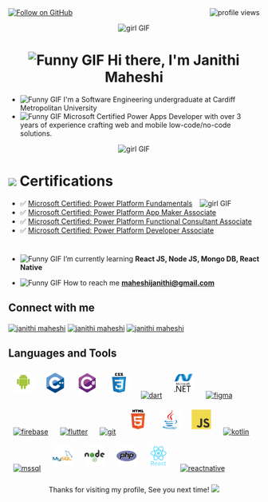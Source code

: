 
<a align="left" href="https://github.com/JanithiMaheshiICBT" target="_blank">
  <img src="https://img.shields.io/badge/follow-Janithi Maheshi-lightgrey?style=for-the-badge&logo=github&logoColor=white" alt="Follow on GitHub" />
</a>


  <img align="right" src="https://komarev.com/ghpvc/?username=JanithiMaheshiICBT&color=blue" alt="profile views" />

<p align="center">
  <img src="https://media2.giphy.com/media/v1.Y2lkPTc5MGI3NjExeXp2dXk1c2RjYnBreTduamh5dHAzMHJrODdmNHp4YTFrODlhZHl4ZiZlcD12MV9pbnRlcm5hbF9naWZfYnlfaWQmY3Q9cw/TD1hBarZhAwZhcGHEQ/giphy.gif" width="300" alt="girl GIF" />
</p>

<h1 align="center"> <img src="https://media0.giphy.com/media/v1.Y2lkPTc5MGI3NjExbDVhNmNsNTNqbTBrcnVsZzY2bWVjYWtkMTV4YmRnN21hMXRtZGV4OCZlcD12MV9pbnRlcm5hbF9naWZfYnlfaWQmY3Q9cw/l0HlGeTBdTqMll15u/giphy.gif" width="50" alt="Funny GIF" /> Hi there, I'm Janithi Maheshi </h1>


 - <img src="https://media1.giphy.com/media/v1.Y2lkPTc5MGI3NjExeW1xajVzenUyOXV6eW83cXQ3dmw2eDU1N3F2dDJlbzAxY3d6bGQ4eiZlcD12MV9pbnRlcm5hbF9naWZfYnlfaWQmY3Q9cw/h4x6RMBru1Mx7zLWko/giphy.gif" width="30" alt="Funny GIF" /> I'm a Software Engineering undergraduate at Cardiff Metropolitan University 
- <img src="https://blackbirdcorporate.co.uk/wp-content/uploads/2021/11/Power-Apps-Power-Automate.gif" width="20" alt="Funny GIF" />  Microsoft Certified Power Apps Developer with over 3 years of experience crafting web and mobile low-code/no-code solutions.


<p align="center">
  <img src="https://media1.giphy.com/media/v1.Y2lkPTc5MGI3NjExeHN0a2g1d2E5NGF2anI0c3NpM3E2cWN0d2xpNjR1N293NjAxaDFidyZlcD12MV9pbnRlcm5hbF9naWZfYnlfaWQmY3Q9cw/9qd5ApuJmQV6MjORYW/giphy.gif" width="100" alt="girl GIF" />
</p>

<h1><img src="https://loodibee.com/wp-content/uploads/Microsoft-Symbol-300x300.png" width="30" /> Certifications </h1>

- ✅ [Microsoft Certified: Power Platform Fundamentals](https://learn.microsoft.com/api/credentials/share/en-us/MaheshiGamage-7043/96AC10DE58E09370?sharingId=241FDC44F0767BF1) <img align="right" src="https://media4.giphy.com/media/v1.Y2lkPTc5MGI3NjExOGJ4MzBteXNwdTlicGlna2w4eW8wNW01MzIxMnFreHM5cWNrd240aCZlcD12MV9pbnRlcm5hbF9naWZfYnlfaWQmY3Q9cw/HeeiQdBDVzyedLls1S/giphy.gif" width="120" alt="girl GIF" />
- ✅ [Microsoft Certified: Power Platform App Maker Associate](https://learn.microsoft.com/api/credentials/share/en-us/MaheshiGamage-7043/37DF327DD873EB43?sharingId=241FDC44F0767BF1)
- ✅ [Microsoft Certified: Power Platform Functional Consultant Associate](https://learn.microsoft.com/api/credentials/share/en-us/MaheshiGamage-7043/8F28CB82E9C6921F?sharingId=241FDC44F0767BF1)
- ✅ [Microsoft Certified: Power Platform Developer Associate](https://learn.microsoft.com/api/credentials/share/en-us/MaheshiGamage-7043/12D5DDB184ED4282?sharingId=241FDC44F0767BF1)

#

- <img src="https://media2.giphy.com/media/v1.Y2lkPTc5MGI3NjExZ2RnMjRtMG5nbWZqdGh4OGNmbWJwN2RjYWp1NGg1dHY5N2JobDlqcCZlcD12MV9pbnRlcm5hbF9naWZfYnlfaWQmY3Q9cw/ENxx2erqOHckyqyDBK/giphy.gif" width="50" alt="Funny GIF" />      I’m currently learning **React JS, Node JS, Mongo DB, React Native**

- <img src="https://media1.giphy.com/media/v1.Y2lkPTc5MGI3NjExcHVkZzRjOW5tMWN1NHR2enNodjJ2MmNnNmtwbnBuYWhlYzJvcXRqMSZlcD12MV9pbnRlcm5hbF9naWZfYnlfaWQmY3Q9cw/iaoCkZx08BgRJv96Zn/giphy.gif" width="30" alt="Funny GIF" />       How to reach me **maheshijanithi@gmail.com**


<h2 align="left">Connect with me</h2>
<p align="left">
<a href="https://linkedin.com/in/janithi maheshi" target="blank"><img align="center" src="https://raw.githubusercontent.com/rahuldkjain/github-profile-readme-generator/master/src/images/icons/Social/linked-in-alt.svg" alt="janithi maheshi" height="30" width="40" /></a>
<a href="https://fb.com/janithi maheshi" target="blank"><img align="center" src="https://raw.githubusercontent.com/rahuldkjain/github-profile-readme-generator/master/src/images/icons/Social/facebook.svg" alt="janithi maheshi" height="30" width="40" /></a>
<a href="https://instagram.com/janithi maheshi" target="blank"><img align="center" src="https://raw.githubusercontent.com/rahuldkjain/github-profile-readme-generator/master/src/images/icons/Social/instagram.svg" alt="janithi maheshi" height="30" width="40" /></a>
</p>

<h2 align="left">Languages and Tools</h2>
<p align="left">
  <a href="https://developer.android.com" target="_blank" rel="noreferrer"><img style="margin:10px" src="https://raw.githubusercontent.com/devicons/devicon/master/icons/android/android-original-wordmark.svg" alt="android" width="40" height="40"/></a> 
  <a href="https://www.w3schools.com/cpp/" target="_blank" rel="noreferrer"><img style="margin:10px" src="https://raw.githubusercontent.com/devicons/devicon/master/icons/cplusplus/cplusplus-original.svg" alt="cplusplus" width="40" height="40"/></a> 
  <a href="https://www.w3schools.com/cs/" target="_blank" rel="noreferrer"><img style="margin:10px" src="https://raw.githubusercontent.com/devicons/devicon/master/icons/csharp/csharp-original.svg" alt="csharp" width="40" height="40"/></a> 
  <a href="https://www.w3schools.com/css/" target="_blank" rel="noreferrer"><img style="margin:10px" src="https://raw.githubusercontent.com/devicons/devicon/master/icons/css3/css3-original-wordmark.svg" alt="css3" width="40" height="40"/></a> 
  <a href="https://dart.dev" target="_blank" rel="noreferrer"><img style="margin:10px" src="https://www.vectorlogo.zone/logos/dartlang/dartlang-icon.svg" alt="dart" width="40" height="40"/></a> 
  <a href="https://dotnet.microsoft.com/" target="_blank" rel="noreferrer"><img style="margin:10px" src="https://raw.githubusercontent.com/devicons/devicon/master/icons/dot-net/dot-net-original-wordmark.svg" alt="dotnet" width="40" height="40"/></a> 
  <a href="https://www.figma.com/" target="_blank" rel="noreferrer"><img style="margin:10px" src="https://www.vectorlogo.zone/logos/figma/figma-icon.svg" alt="figma" width="40" height="40"/></a> 
  <a href="https://firebase.google.com/" target="_blank" rel="noreferrer"><img style="margin:10px" src="https://www.vectorlogo.zone/logos/firebase/firebase-icon.svg" alt="firebase" width="40" height="40"/></a> 
  <a href="https://flutter.dev" target="_blank" rel="noreferrer"><img style="margin:10px" src="https://www.vectorlogo.zone/logos/flutterio/flutterio-icon.svg" alt="flutter" width="40" height="40"/></a> 
  <a href="https://git-scm.com/" target="_blank" rel="noreferrer"><img style="margin:10px" src="https://www.vectorlogo.zone/logos/git-scm/git-scm-icon.svg" alt="git" width="40" height="40"/></a> 
  <a href="https://www.w3.org/html/" target="_blank" rel="noreferrer"><img style="margin:10px" src="https://raw.githubusercontent.com/devicons/devicon/master/icons/html5/html5-original-wordmark.svg" alt="html5" width="40" height="40"/></a> 
  <a href="https://www.java.com" target="_blank" rel="noreferrer"><img style="margin:10px" src="https://raw.githubusercontent.com/devicons/devicon/master/icons/java/java-original.svg" alt="java" width="40" height="40"/></a> 
  <a href="https://developer.mozilla.org/en-US/docs/Web/JavaScript" target="_blank" rel="noreferrer"><img style="margin:10px" src="https://raw.githubusercontent.com/devicons/devicon/master/icons/javascript/javascript-original.svg" alt="javascript" width="40" height="40"/></a> 
  <a href="https://kotlinlang.org" target="_blank" rel="noreferrer"><img style="margin:10px" src="https://www.vectorlogo.zone/logos/kotlinlang/kotlinlang-icon.svg" alt="kotlin" width="40" height="40"/></a> 
  <a href="https://www.microsoft.com/en-us/sql-server" target="_blank" rel="noreferrer"><img style="margin:10px" src="https://www.svgrepo.com/show/303229/microsoft-sql-server-logo.svg" alt="mssql" width="40" height="40"/></a> 
  <a href="https://www.mysql.com/" target="_blank" rel="noreferrer"><img style="margin:10px" src="https://raw.githubusercontent.com/devicons/devicon/master/icons/mysql/mysql-original-wordmark.svg" alt="mysql" width="40" height="40"/></a> 
  <a href="https://nodejs.org" target="_blank" rel="noreferrer"><img style="margin:10px" src="https://raw.githubusercontent.com/devicons/devicon/master/icons/nodejs/nodejs-original-wordmark.svg" alt="nodejs" width="40" height="40"/></a> 
  <a href="https://www.php.net" target="_blank" rel="noreferrer"><img style="margin:10px" src="https://raw.githubusercontent.com/devicons/devicon/master/icons/php/php-original.svg" alt="php" width="40" height="40"/></a> 
  <a href="https://reactjs.org/" target="_blank" rel="noreferrer"><img style="margin:10px" src="https://raw.githubusercontent.com/devicons/devicon/master/icons/react/react-original-wordmark.svg" alt="react" width="40" height="40"/></a> 
  <a href="https://reactnative.dev/" target="_blank" rel="noreferrer"><img style="margin:10px" src="https://reactnative.dev/img/header_logo.svg" alt="reactnative" width="40" height="40"/></a> 
</p>



<p align="center"> Thanks for visiting my profile, See you next time!
  <img src="https://raw.githubusercontent.com/innng/innng/master/assets/kyubey.gif" height="30" /></p>
